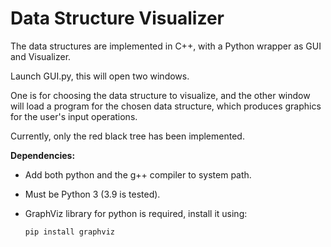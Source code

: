 # Data Structure Visualizer
The data structures are implemented in C++, with a Python wrapper as GUI and Visualizer.

Launch GUI.py, this will open two windows.

One is for choosing the data structure to visualize, and the other window will load a program for the chosen data structure, which produces graphics for the user's input operations.

Currently, only the red black tree has been implemented.
 
 **Dependencies:**
 
  * Add both python and the g++ compiler to system path.
  
  * Must be Python 3 (3.9 is tested).
  
  * GraphViz library for python is required, install it using:
  
        pip install graphviz
  
 
 
